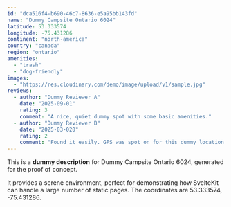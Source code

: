 ```yaml
---
id: "dca516f4-b690-46c7-8636-e5a95bb143fd"
name: "Dummy Campsite Ontario 6024"
latitude: 53.333574
longitude: -75.431286
continent: "north-america"
country: "canada"
region: "ontario"
amenities:
  - "trash"
  - "dog-friendly"
images:
  - "https://res.cloudinary.com/demo/image/upload/v1/sample.jpg"
reviews:
  - author: "Dummy Reviewer A"
    date: "2025-09-01"
    rating: 3
    comment: "A nice, quiet dummy spot with some basic amenities."
  - author: "Dummy Reviewer B"
    date: "2025-03-020"
    rating: 2
    comment: "Found it easily. GPS was spot on for this dummy location."
---
```


This is a **dummy description** for Dummy Campsite Ontario 6024, generated for the proof of concept.

It provides a serene environment, perfect for demonstrating how SvelteKit can handle a large number of static pages. The coordinates are 53.333574, -75.431286.
